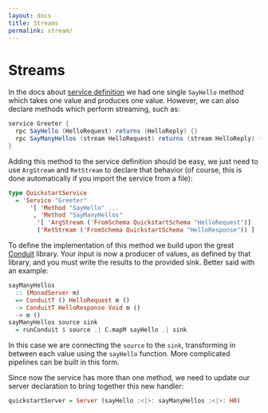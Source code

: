 ```yaml
---
layout: docs
title: Streams
permalink: stream/
---
```


# Streams

In the docs about [service definition](rpc.md) we had one single `SayHello` method which takes one value and produces one value. However, we can also declare methods which perform streaming, such as:

```java
service Greeter {
  rpc SayHello (HelloRequest) returns (HelloReply) {}
  rpc SayManyHellos (stream HelloRequest) returns (stream HelloReply) {}
}
```

Adding this method to the service definition should be easy, we just need to use `ArgStream` and `RetStream` to declare that behavior (of course, this is done automatically if you import the service from a file):

```haskell
type QuickstartService
  = 'Service "Greeter"
      '[ 'Method "SayHello" ...
       , 'Method "SayManyHellos"
        '[ 'ArgStream ('FromSchema QuickstartSchema "HelloRequest")]
        ('RetStream ('FromSchema QuickstartSchema "HelloResponse")) ]
```

To define the implementation of this method we build upon the great [Conduit](https://github.com/snoyberg/conduit) library. Your input is now a producer of values, as defined by that library, and you must write the results to the provided sink. Better said with an example:

```haskell
sayManyHellos
  :: (MonadServer m)
  => ConduitT () HelloRequest m ()
  -> ConduitT HelloResponse Void m ()
  -> m ()
sayManyHellos source sink
  = runConduit $ source .| C.mapM sayHello .| sink
```

In this case we are connecting the `source` to the `sink`, transforming in between each value using the `sayHello` function. More complicated pipelines can be built in this form.

Since now the service has more than one method, we need to update our server declaration to bring together this new handler:

```haskell
quickstartServer = Server (sayHello :<|>: sayManyHellos :<|>: H0)
```
